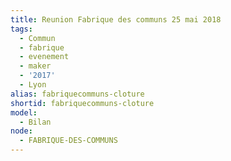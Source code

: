 ```yaml
---
title: Reunion Fabrique des communs 25 mai 2018
tags:
  - Commun
  - fabrique
  - evenement
  - maker
  - '2017'
  - Lyon
alias: fabriquecommuns-cloture
shortid: fabriquecommuns-cloture
model:
  - Bilan
node:
  - FABRIQUE-DES-COMMUNS
---
```


